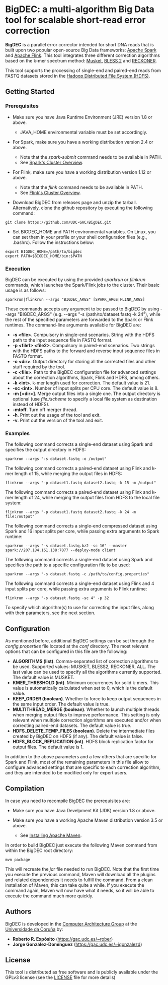 # BigDEC: a multi-algorithm Big Data tool for scalable short-read error correction

**BigDEC** is a parallel error corrector intended for short DNA reads that is built upon two popular open-source Big Data frameworks: [Apache Spark](https://spark.apache.org) and [Apache Flink](https://flink.apache.org). This tool integrates three different correction algorithms based on the k-mer spectrum method: [Musket](http://musket.sourceforge.net/homepage.htm), [BLESS 2](https://sourceforge.net/projects/bless-ec) and [RECKONER](https://github.com/refresh-bio/RECKONER).

This tool supports the processing of single-end and paired-end reads from FASTQ datasets stored in the [Hadoop Distributed File System (HDFS)](https://hadoop.apache.org/docs/current/hadoop-project-dist/hadoop-hdfs/HdfsDesign.html).

## Getting Started

### Prerequisites

* Make sure you have Java Runtime Environment (JRE) version 1.8 or above.
  * JAVA_HOME environmental variable must be set accordingly.

* For Spark, make sure you have a working distribution version 2.4 or above.
  * Note that the *spark-submit* command needs to be available in PATH.
  * See [Spark's Cluster Overview](https://spark.apache.org/docs/latest/cluster-overview.html).

* For Flink, make sure you have a working distribution version 1.12 or above.
  * Note that the *flink* command needs to be available in PATH.
  * See [Flink's Cluster Overview](https://nightlies.apache.org/flink/flink-docs-release-1.14/docs/concepts/flink-architecture/#anatomy-of-a-flink-cluster).

* Download BigDEC from releases page and unzip the tarball. Alternatively, clone the github repository by executing the following command:

```
git clone https://github.com/UDC-GAC/BigDEC.git
```

* Set BIGDEC_HOME and PATH environmental variables. On Linux, you can set them in your profile or your shell configuration files (e.g., .bashrc). Follow the instructions below:

```
export BIGDEC_HOME=/path/to/bigdec
export PATH=$BIGDEC_HOME/bin:$PATH
```

### Execution

BigDEC can be executed by using the provided *sparkrun* or *flinkrun* commands, which launches the Spark/Flink jobs to the cluster. Their basic usage is as follows:

```
sparkrun|flinkrun --args "BIGDEC_ARGS" [SPARK_ARGS|FLINK_ARGS]
```

These commands accepts any argument to be passed to BigDEC by using --args "BIGDEC_ARGS" (e.g. --args "-s /path/to/dataset.fastq -k 24"), while the rest of the specified parameters are forwarded to the Spark or Flink runtimes. The command-line arguments available for BigDEC are:

* **-s \<file>**. Compulsory in single-end scenarios. String with the HDFS path to the input sequence file in FASTQ format.
* **-p \<file1> \<file2>**. Compulsory in paired-end scenarios. Two strings with the HDFS paths to the forward and reverse input sequence files in FASTQ format.
* **-o \<dir>**. Output directory for storing all the corrected files and other stuff required by the tool.
* **-c \<file>**. Path to the BigDEC configuration file for advanced settings about the correction algorithms, Spark, Flink and HDFS, among others.
* **-k \<int>**. k-mer length used for correction. The default value is 21.
* **-sc \<int>**. Number of input splits per CPU core. The default value is 8.
* **-m [\<dir>]**. Merge output files into a single one. The output directory is optional (use *file:/scheme* to specify a local file system as destination instead of HDFS).
* **-mtoff**. Turn off merger thread.
* **-h**. Print out the usage of the tool and exit.
* **-v**. Print out the version of the tool and exit.

### Examples

The following command corrects a single-end dataset using Spark and specifies the output directory in HDFS:

```
sparkrun --args "-s dataset.fastq -o /output"
```

The following command corrects a paired-end dataset using Flink and k-mer length of 15, while merging the output files in HDFS:

```
flinkrun --args "-p dataset1.fastq dataset2.fastq -k 15 -m /output"
```

The following command corrects a paired-end dataset using Flink and k-mer length of 24, while merging the output files from HDFS to the local file system:

```
flinkrun --args "-p dataset1.fastq dataset2.fastq -k 24 -m file:/output"
```

The following command corrects a single-end compressed dataset using Spark and 16 input splits per core, while passing extra arguments to Spark runtime:

```
sparkrun --args "-s dataset.fastq.bz2 -sc 16" --master spark://207.184.161.138:7077 --deploy-mode client
```

The following command corrects a single-end dataset using Spark and specifies the path to a specific configuration file to be used:

```
sparkrun --args "-s dataset.fastq -c /path/to/config.properties"
```

The following command corrects a single-end dataset using Flink and 4 input splits per core, while passing extra arguments to Flink runtime:

```
flinkrun --args "-s dataset.fastq -sc 4" -p 32
```

To specify which algorithm(s) to use for correcting the input files, along with their parameters, see the next section.

## Configuration

As mentioned before, additional BigDEC settings can be set through the *config.properties* file located at the *conf* directory. The most relevant options that can be configured in this file are the following:

* **ALGORITHMS (list)**. Comma-separated list of correction algorithms to be used. Supported values: MUSKET, BLESS2, RECKONER, ALL. The last value can be used to specify all the algorithms currently supported. The default value is MUSKET.
* **KMER_THRESHOLD (int)**. Minimum occurrences for solid k-mers. This value is automatically calculated when set to 0, which is the default value.
* **KEEP_ORDER (boolean)**. Whether to force to keep output sequences in the same input order. The default value is true.
* **MULTITHREAD_MERGE (boolean)**. Whether to launch multiple threads when merging output files to improve performance. This setting is only relevant when multiple correction algorithms are executed and/or when correcting paired-end datasets. The default value is true.
* **HDFS_DELETE_TEMP_FILES (boolean)**. Delete the intermediate files created by BigDEC on HDFS (if any). The default value is false.
* **HDFS_BLOCK_REPLICATION (int)**. HDFS block replication factor for output files. The default value is 1.

In addition to the above parameters and a few others that are specific for Spark and Flink, most of the remaining parameters in this file allow to configure advanced settings that are specific to each correction algorithm, and they are intended to be modified only for expert users.

## Compilation

In case you need to recompile BigDEC the prerequisites are:

* Make sure you have Java Develpment Kit (JDK) version 1.8 or above.

* Make sure you have a working Apache Maven distribution version 3.5 or above.
  * See [Installing Apache Maven](https://maven.apache.org/install.html).

In order to build BigDEC just execute the following Maven command from within the BigDEC root directory:

```
mvn package
```

This will recreate the *jar* file needed to run BigDEC. Note that the first time you execute the previous command, Maven will download all the plugins and related dependencies it needs to fulfill the command. From a clean installation of Maven, this can take quite a while. If you execute the command again, Maven will now have what it needs, so it will be able to execute the command much more quickly.

## Authors

BigDEC is developed in the [Computer Architecture Group](https://gac.udc.es/?page_id=770&lang=en) at the [Universidade da Coruña](https://www.udc.es/en) by:

* **Roberto R. Expósito** (https://gac.udc.es/~rober)
* **Jorge González-Domínguez** (https://gac.udc.es/~jgonzalezd)

## License

This tool is distributed as free software and is publicly available under the GPLv3 license (see the [LICENSE](LICENSE) file for more details)
